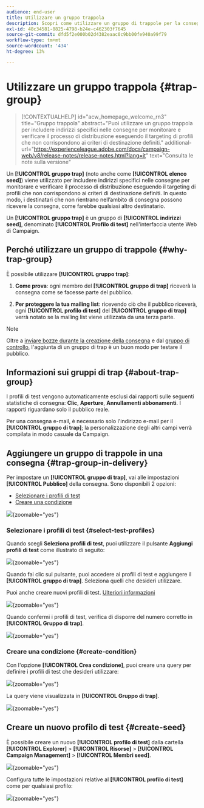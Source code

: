 ```yaml
---
audience: end-user
title: Utilizzare un gruppo trappola
description: Scopri come utilizzare un gruppo di trappole per la consegna nell’interfaccia utente web di Campaign
exl-id: 48c34581-8825-4798-b24e-c462303f7645
source-git-commit: dfd5f2e000b02d4382eaac0c9bb00fe940a99f79
workflow-type: tm+mt
source-wordcount: '434'
ht-degree: 13%

---
```


# Utilizzare un gruppo trappola {#trap-group}

>[!CONTEXTUALHELP]
>id="acw_homepage_welcome_rn3"
>title="Gruppo trappola"
>abstract="Puoi utilizzare un gruppo trappola per includere indirizzi specifici nelle consegne per monitorare e verificare il processo di distribuzione eseguendo il targeting di profili che non corrispondono ai criteri di destinazione definiti."
>additional-url="https://experienceleague.adobe.com/docs/campaign-web/v8/release-notes/release-notes.html?lang=it" text="Consulta le note sulla versione"

Un **[!UICONTROL gruppo trap]** (noto anche come **[!UICONTROL elenco seed]**) viene utilizzato per includere indirizzi specifici nelle consegne per monitorare e verificare il processo di distribuzione eseguendo il targeting di profili che non corrispondono ai criteri di destinazione definiti. In questo modo, i destinatari che non rientrano nell’ambito di consegna possono ricevere la consegna, come farebbe qualsiasi altro destinatario.

Un **[!UICONTROL gruppo trap]** è un gruppo di **[!UICONTROL indirizzi seed]**, denominato **[!UICONTROL Profilo di test]** nell&#39;interfaccia utente Web di Campaign.

## Perché utilizzare un gruppo di trappole {#why-trap-group}

È possibile utilizzare **[!UICONTROL gruppo trap]**:

1. **Come prova**: ogni membro del **[!UICONTROL gruppo di trap]** riceverà la consegna come se facesse parte del pubblico.

1. **Per proteggere la tua mailing list**: ricevendo ciò che il pubblico riceverà, ogni **[!UICONTROL profilo di test]** del **[!UICONTROL gruppo di trap]** verrà notato se la mailing list viene utilizzata da una terza parte.

>[!NOTE]
>
>Oltre a [inviare bozze durante la creazione della consegna](../email/create-email.md#preview-test) e dal [gruppo di controllo](control-group.md), l&#39;aggiunta di un gruppo di trap è un buon modo per testare il pubblico.

## Informazioni sui gruppi di trap {#about-trap-group}

I profili di test vengono automaticamente esclusi dai rapporti sulle seguenti statistiche di consegna: **Clic**, **Aperture**, **Annullamenti abbonamenti**. I rapporti riguardano solo il pubblico reale.

Per una consegna e-mail, è necessario solo l&#39;indirizzo e-mail per il **[!UICONTROL gruppo di trap]**; la personalizzazione degli altri campi verrà compilata in modo casuale da Campaign.

## Aggiungere un gruppo di trappole in una consegna {#trap-group-in-delivery}

Per impostare un **[!UICONTROL gruppo di trap]**, vai alle impostazioni **[!UICONTROL Pubblico]** della consegna. Sono disponibili 2 opzioni:

* [Selezionare i profili di test](#select-test-profile)
* [Creare una condizione](#create-condition)

![](assets/trap-group.png){zoomable="yes"}

### Selezionare i profili di test {#select-test-profiles}

Quando scegli **Seleziona profili di test**, puoi utilizzare il pulsante **Aggiungi profili di test** come illustrato di seguito:

![](assets/trap-no-test-profile.png){zoomable="yes"}

Quando fai clic sul pulsante, puoi accedere ai profili di test e aggiungere il **[!UICONTROL gruppo di trap]**. Seleziona quelli che desideri utilizzare.

Puoi anche creare nuovi profili di test. [Ulteriori informazioni](#create-seed)

![](assets/trap-select-test-profiles.png){zoomable="yes"}

Quando confermi i profili di test, verifica di disporre del numero corretto in **[!UICONTROL Gruppo di trap]**.

![](assets/trap-check.png){zoomable="yes"}

### Creare una condizione {#create-condition}

Con l&#39;opzione **[!UICONTROL Crea condizione]**, puoi creare una query per definire i profili di test che desideri utilizzare:

![](assets/trap-create-condition.png){zoomable="yes"}

La query viene visualizzata in **[!UICONTROL Gruppo di trap]**.

![](assets/trap-custom.png){zoomable="yes"}

## Creare un nuovo profilo di test {#create-seed}

È possibile creare un nuovo **[!UICONTROL profilo di test]** dalla cartella **[!UICONTROL Explorer]** > **[!UICONTROL Risorse]** > **[!UICONTROL Campaign Management]** > **[!UICONTROL Membri seed]**.

![](assets/trap-create.png){zoomable="yes"}

Configura tutte le impostazioni relative al **[!UICONTROL profilo di test]** come per qualsiasi profilo:

![](assets/trap-create-contact.png){zoomable="yes"}
